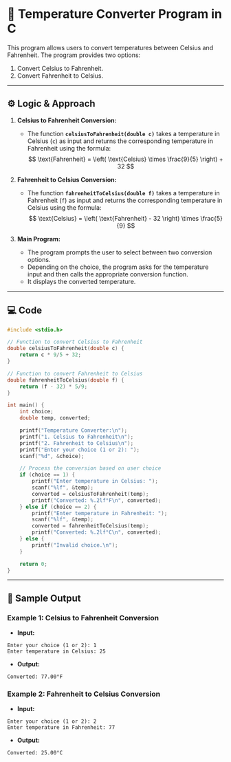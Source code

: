 # 🧭 Temperature Converter Program in C

This program allows users to convert temperatures between Celsius and Fahrenheit. The program provides two options: 
1. Convert Celsius to Fahrenheit.
2. Convert Fahrenheit to Celsius.

---

## ⚙️ Logic & Approach

1. **Celsius to Fahrenheit Conversion:**
   - The function **`celsiusToFahrenheit(double c)`** takes a temperature in Celsius (`c`) as input and returns the corresponding temperature in Fahrenheit using the formula:
     $$
     \text{Fahrenheit} = \left( \text{Celsius} \times \frac{9}{5} \right) + 32
     $$

2. **Fahrenheit to Celsius Conversion:**
   - The function **`fahrenheitToCelsius(double f)`** takes a temperature in Fahrenheit (`f`) as input and returns the corresponding temperature in Celsius using the formula:
     $$
     \text{Celsius} = \left( \text{Fahrenheit} - 32 \right) \times \frac{5}{9}
     $$

3. **Main Program:**
   - The program prompts the user to select between two conversion options.
   - Depending on the choice, the program asks for the temperature input and then calls the appropriate conversion function.
   - It displays the converted temperature.

---

## 💻 Code

```c
#include <stdio.h>

// Function to convert Celsius to Fahrenheit
double celsiusToFahrenheit(double c) {
    return c * 9/5 + 32;
}

// Function to convert Fahrenheit to Celsius
double fahrenheitToCelsius(double f) {
    return (f - 32) * 5/9;
}

int main() {
    int choice;
    double temp, converted;

    printf("Temperature Converter:\n");
    printf("1. Celsius to Fahrenheit\n");
    printf("2. Fahrenheit to Celsius\n");
    printf("Enter your choice (1 or 2): ");
    scanf("%d", &choice);

    // Process the conversion based on user choice
    if (choice == 1) {
        printf("Enter temperature in Celsius: ");
        scanf("%lf", &temp);
        converted = celsiusToFahrenheit(temp);
        printf("Converted: %.2lf°F\n", converted);
    } else if (choice == 2) {
        printf("Enter temperature in Fahrenheit: ");
        scanf("%lf", &temp);
        converted = fahrenheitToCelsius(temp);
        printf("Converted: %.2lf°C\n", converted);
    } else {
        printf("Invalid choice.\n");
    }

    return 0;
}
```

---
## 🧪 Sample Output
### Example 1: Celsius to Fahrenheit Conversion
 - **Input:**
```
Enter your choice (1 or 2): 1
Enter temperature in Celsius: 25
```
 - **Output:**
```
Converted: 77.00°F
```

### Example 2: Fahrenheit to Celsius Conversion
 - **Input:**
```
Enter your choice (1 or 2): 2
Enter temperature in Fahrenheit: 77
```
 - **Output:**
```
Converted: 25.00°C
```

